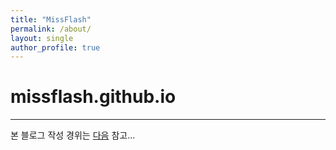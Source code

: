 ```yaml
---
title: "MissFlash"
permalink: /about/
layout: single
author_profile: true
---
```


# missflash.github.io

***

본 블로그 작성 경위는 [다음](https://missflash.github.io/think-bayes/#More) 참고...
